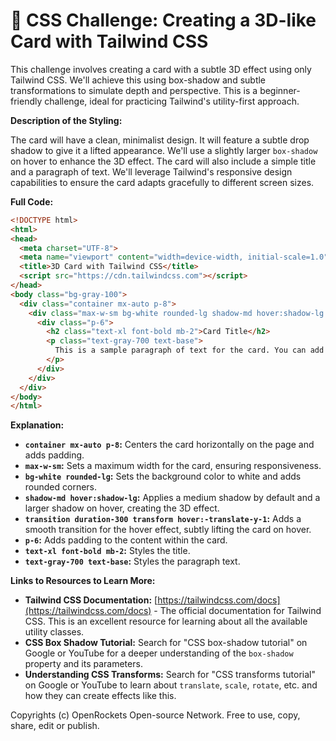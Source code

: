 # 🐞 CSS Challenge:  Creating a 3D-like Card with Tailwind CSS


This challenge involves creating a card with a subtle 3D effect using only Tailwind CSS.  We'll achieve this using box-shadow and subtle transformations to simulate depth and perspective.  This is a beginner-friendly challenge, ideal for practicing Tailwind's utility-first approach.

**Description of the Styling:**

The card will have a clean, minimalist design.  It will feature a subtle drop shadow to give it a lifted appearance. We'll use a slightly larger `box-shadow` on hover to enhance the 3D effect.  The card will also include a simple title and a paragraph of text.  We'll leverage Tailwind's responsive design capabilities to ensure the card adapts gracefully to different screen sizes.

**Full Code:**

```html
<!DOCTYPE html>
<html>
<head>
  <meta charset="UTF-8">
  <meta name="viewport" content="width=device-width, initial-scale=1.0">
  <title>3D Card with Tailwind CSS</title>
  <script src="https://cdn.tailwindcss.com"></script>
</head>
<body class="bg-gray-100">
  <div class="container mx-auto p-8">
    <div class="max-w-sm bg-white rounded-lg shadow-md hover:shadow-lg transition duration-300 transform hover:-translate-y-1">
      <div class="p-6">
        <h2 class="text-xl font-bold mb-2">Card Title</h2>
        <p class="text-gray-700 text-base">
          This is a sample paragraph of text for the card. You can add more content here as needed.  This demonstrates a basic 3D card effect using Tailwind CSS.
        </p>
      </div>
    </div>
  </div>
</body>
</html>
```


**Explanation:**

* **`container mx-auto p-8`:** Centers the card horizontally on the page and adds padding.
* **`max-w-sm`:** Sets a maximum width for the card, ensuring responsiveness.
* **`bg-white rounded-lg`:**  Sets the background color to white and adds rounded corners.
* **`shadow-md hover:shadow-lg`:** Applies a medium shadow by default and a larger shadow on hover, creating the 3D effect.
* **`transition duration-300 transform hover:-translate-y-1`:** Adds a smooth transition for the hover effect, subtly lifting the card on hover.
* **`p-6`:** Adds padding to the content within the card.
* **`text-xl font-bold mb-2`:** Styles the title.
* **`text-gray-700 text-base`:** Styles the paragraph text.

**Links to Resources to Learn More:**

* **Tailwind CSS Documentation:** [https://tailwindcss.com/docs](https://tailwindcss.com/docs) - The official documentation for Tailwind CSS.  This is an excellent resource for learning about all the available utility classes.
* **CSS Box Shadow Tutorial:** Search for "CSS box-shadow tutorial" on Google or YouTube for a deeper understanding of the `box-shadow` property and its parameters.
* **Understanding CSS Transforms:** Search for "CSS transforms tutorial"  on Google or YouTube to learn about `translate`, `scale`, `rotate`, etc. and how they can create effects like this.


Copyrights (c) OpenRockets Open-source Network. Free to use, copy, share, edit or publish.

